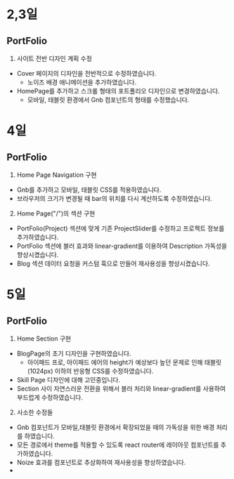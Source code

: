 # 2,3일 

## PortFolio
1. 사이트 전반 디자인 계획 수정
  - Cover 페이지의 디자인을 전반적으로 수정하였습니다.
      - 노이즈 배경 애니메이션을 추가하였습니다.
  - HomePage를 추가하고 스크롤 형태의 포트폴리오 디자인으로 변경하였습니다.
      - 모바일, 태블릿 환경에서 Gnb 컴포넌트의 형태를 수정했습니다.

# 4일
## PortFolio
1. Home Page Navigation 구현
  - Gnb를 추가하고 모바일, 태블릿 CSS를 적용하였습니다.
  - 브라우저의 크기가 변경될 때 bar의 위치를 다시 계산하도록 수정하였습니다.
2. Home Page("/")의 섹션 구현
  - PortFolio(Project) 섹션에 맞게 기존 ProjectSlider를 수정하고 프로젝트 정보를 추가하였습니다.
  - PortFolio 섹션에 블러 효과와 linear-gradient를 이용하여 Description 가독성을 향상시켰습니다.
  - Blog 섹션 데이터 요청을 커스텀 훅으로 만들어 재사용성을 향상시켰습니다.

# 5일

## PortFolio
1. Home Section 구현
  - BlogPage의 초기 디자인을 구현하였습니다.
    - 아이패드 프로, 아이패드 에어의 height가 예상보다 높던 문제로 인해 태블릿 (1024px) 이하의 반응형 CSS를 수정하였습니다.
  - Skill Page 디자인에 대해 고민중입니다.
  - Section 사이 자연스러운 전환을 위해서 블러 처리와 linear-gradient를 사용하여 부드럽게 수정하였습니다.
2. 사소한 수정들
  - Gnb 컴포넌트가 모바일,태블릿 환경에서 확장되었을 때의 가독성을 위한 배경 처리를 하였습니다.
  - 모든 경로에서 theme를 적용할 수 있도록 react router에 레이아웃 컴포넌트를 추가하였습니다.
  - Noize 효과를 컴포넌트로 추상화하여 재사용성을 향상하였습니다.
  - 
